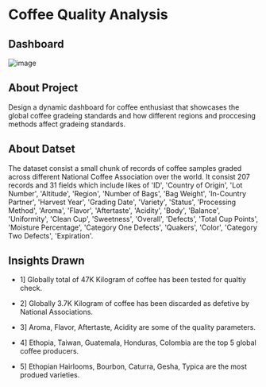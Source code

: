 # Coffee Quality Analysis

## Dashboard

![image](https://github.com/viplav420/coffee_analysis/assets/92624617/39cecff5-cb0c-4fcf-a567-1d0f371d52b2)

## About Project 

Design a dynamic dashboard for coffee enthusiast that showcases the global coffee gradeing standards and how different regions and proccesing methods affect gradeing standards.

## About Datset 

The dataset consist a small chunk of records of coffee samples graded across different National Coffee Association over the world. It consist 207 records and 31 fields which include likes of 'ID', 'Country of Origin', 'Lot Number', 'Altitude', 'Region', 'Number of Bags', 'Bag Weight', 'In-Country Partner', 'Harvest Year', 'Grading Date', 'Variety', 'Status', 'Processing Method', 'Aroma', 'Flavor', 'Aftertaste', 'Acidity', 'Body', 'Balance', 'Uniformity', 'Clean Cup', 'Sweetness', 'Overall', 'Defects', 'Total Cup Points', 'Moisture Percentage', 'Category One Defects', 'Quakers', 'Color', 'Category Two Defects', 'Expiration'. 

## Insights Drawn 

* 1] Globally total of 47K Kilogram of coffee has been tested for qualtiy check.
  
* 2] Globally 3.7K Kilogram of coffee has been discarded as defetive by National Associations.
  
* 3] Aroma, Flavor, Aftertaste, Acidity are some of the quality parameters.
  
* 4] Ethopia, Taiwan, Guatemala, Honduras, Colombia are the top 5 global coffee producers.
  
* 5] Ethopian Hairlooms, Bourbon, Caturra, Gesha, Typica are the most produed varieties.
